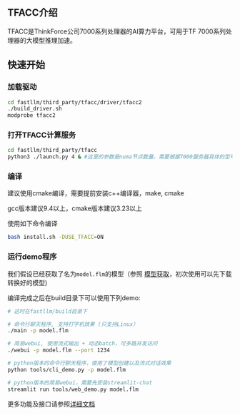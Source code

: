 ## TFACC介绍

TFACC是ThinkForce公司7000系列处理器的AI算力平台，可用于TF 7000系列处理器的大模型推理加速。

## 快速开始

### 加载驱动

``` sh
cd fastllm/third_party/tfacc/driver/tfacc2
./build_driver.sh
modprobe tfacc2
```

### 打开TFACC计算服务

``` sh
cd fastllm/third_party/tfacc
python3 ./launch.py 4 & #这里的参数是numa节点数量，需要根据7000服务器具体的型号设定
```

### 编译

建议使用cmake编译，需要提前安装c++编译器，make, cmake

gcc版本建议9.4以上，cmake版本建议3.23以上

使用如下命令编译

``` sh
bash install.sh -DUSE_TFACC=ON
```

### 运行demo程序

我们假设已经获取了名为`model.flm`的模型（参照 [模型获取](#模型获取)，初次使用可以先下载转换好的模型)

编译完成之后在build目录下可以使用下列demo:

``` sh
# 这时在fastllm/build目录下

# 命令行聊天程序, 支持打字机效果 (只支持Linux）
./main -p model.flm 

# 简易webui, 使用流式输出 + 动态batch，可多路并发访问
./webui -p model.flm --port 1234 

# python版本的命令行聊天程序，使用了模型创建以及流式对话效果
python tools/cli_demo.py -p model.flm 

# python版本的简易webui，需要先安装streamlit-chat
streamlit run tools/web_demo.py model.flm 

```

更多功能及接口请参照[详细文档](../README.md)